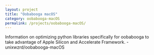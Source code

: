 ```yaml
---
layout: project
title: "Oobabooga macOS"
category: oobabooga-macOS
permalink: /projects/oobabooga-macOS/
---
```


Information on optimizing python libraries specifically for oobabooga to take advantage of Apple Silicon and Accelerate Framework. - unixwzrd/oobabooga-macOS
